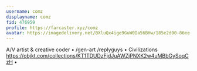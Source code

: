 ```yaml
---
username: comz
displayname: comz
fid: 476959
profile: https://farcaster.xyz/comz
avatar: https://imagedelivery.net/BXluQx4ige9GuW0Ia56BHw/185e2d00-86ee-48a2-c05d-523ab89b6500/rectcrop3
---
```


A/V artist & creative coder • /gen-art /replyguys • Civilizations https://objkt.com/collections/KT1TDUDzFjdJuAWZjPNXK2w4uMBbGySoqCzH •
